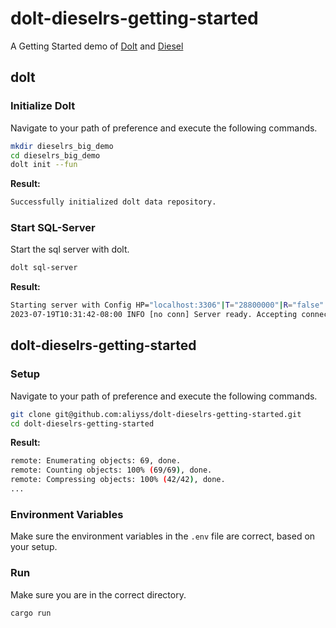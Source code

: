 # dolt-dieselrs-getting-started

A Getting Started demo of [Dolt](https://www.doltdb.com) and [Diesel](https://www.diesel.rs)

## dolt

### Initialize Dolt
Navigate to your path of preference and execute the following commands.

```sh
mkdir dieselrs_big_demo
cd dieselrs_big_demo 
dolt init --fun
```

**Result:**
```sh
Successfully initialized dolt data repository.
```

### Start SQL-Server
Start the sql server with dolt.

```sh
dolt sql-server
```

**Result:**
```sh
Starting server with Config HP="localhost:3306"|T="28800000"|R="false"|L="info"|S="/tmp/mysql.sock"
2023-07-19T10:31:42-08:00 INFO [no conn] Server ready. Accepting connections. {}
```

## dolt-dieselrs-getting-started

### Setup
Navigate to your path of preference and execute the following commands.

```sh
git clone git@github.com:aliyss/dolt-dieselrs-getting-started.git
cd dolt-dieselrs-getting-started
```

**Result:**
```sh
remote: Enumerating objects: 69, done.
remote: Counting objects: 100% (69/69), done.
remote: Compressing objects: 100% (42/42), done.
...
```

### Environment Variables
Make sure the environment variables in the ``.env`` file are correct, based on your setup.

### Run
Make sure you are in the correct directory.

```sh
cargo run
```

